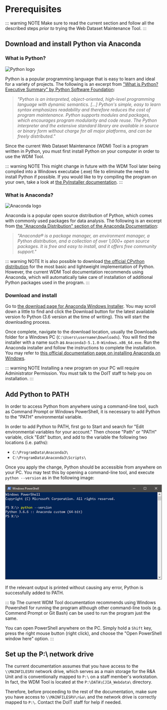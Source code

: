 # Prerequisites

::: warning NOTE
Make sure to read the current section and follow all the described steps *prior to* trying the Web Dataset Maintenance Tool.
:::

## Download and install Python via Anaconda

### What is Python?
![Python logo](https://www.python.org/static/community_logos/python-logo-generic.svg)

Python is a popular programming language that is easy to learn and ideal for a variety of projects. The following is an excerpt from ["What is Python? Executive Summary" by Python Software Foundation](https://www.python.org/doc/essays/blurb/):

> *"Python is an interpreted, object-oriented, high-level programming language with dynamic semantics. [...] Python's simple, easy to learn syntax emphasizes readability and therefore reduces the cost of program maintenance. Python supports modules and packages, which encourages program modularity and code reuse. The Python interpreter and the extensive standard library are available in source or binary form without charge for all major platforms, and can be freely distributed."*

Since the current Web Dataset Maintenance (WDM) Tool is a program written in Python, you must first install Python on your computer in order to use the WDM Tool.

::: warning NOTE
This might change in future with the WDM Tool later being complied into a Windows executabe (.exe) file to eliminate the need to install Python if possible. If you would like to try compiling the program on your own, take a look at [the PyInstaller documentation](http://www.pyinstaller.org/).
:::

### What is Anaconda?
![Anaconda logo](https://upload.wikimedia.org/wikipedia/en/c/cd/Anaconda_Logo.png)

Anaconda is a popular open source distribution of Python, which comes with commonly used packages for data analysis. The following is an excerpt from [the "Anaconda Distribution" section of the Anaconda Documentation](https://docs.anaconda.com/anaconda/):

> *"Anaconda® is a package manager, an environment manager, a Python distribution, and a collection of over 1,000+ open source packages. It is free and easy to install, and it offers free community support."*

::: warning NOTE
It is also possible to download [the official CPython distribution](https://www.python.org/downloads/) for the most basic and lightweight implementation of Python. However, the current WDM Tool documentation recommends using Anaconda, which will automatically take care of installation of additional Python packages used in the program. 
:::

### Download and install
Go to [the download page for Anaconda Windows Installer](https://www.anaconda.com/download/). You may scroll down a little to find and click the Download button for the latest available version fo Python (3.6 version at the time of writing). This will start the downloading process.

Once complete, navigate to the download location, usually the Downloads folder for a Windows PC (`C:\Users\username\Downloads`). You will find the installer with a name such as `Anaconda3-5.1.0-Windows.x86_64.exe`. Run the Anaconda installer and follow the instructions to complete the installation. You may refer to [this official documentation page on installing Anaconda on Windows](https://docs.anaconda.com/anaconda/install/windows).

::: warning NOTE
Installing a new program on your PC will require Administrator Permission. You must talk to the DoIT staff to help you on installation.
:::

## Add Python to PATH
In order to access Python from anywhere using a command-line tool, such as Command Prompt or Windows PowerShell, it is necessary to add Python to the "PATH" environmental variable.

In order to add Python to PATH, first go to Start and search for "Edit environmental variables for your account." Then choose "Path" or "PATH" variable, click "Edit" button, and add to the variable the following two locations (i.e. paths):

* `C:\ProgramData\Anaconda3\`
* `C:\ProgramData\Anaconda3\Scripts\`

Once you apply the change, Python should be accessible from anywhere on your PC. You may test this by opening a command-line tool, and execute `python --version` as in the following image:

![Microsoft Powershell screenshot](../image/prerequisites_1.png)

If the relevant output is printed without causing any error, Python is successfully added to PATH.

::: tip
The current WDM Tool documentation recommends using Windows Powershell for running the program although other command-line tools (e.g. Commend Prompt or Git Bash) can be used to run the program just the same.

You can open PowerShell anywhere on the PC. Simply hold a `Shift` key, press the right mouse button (right click), and choose the "Open PowerShell window here" option.
:::

## Set up the P:\ network drive
The current documentation assumes that you have access to the `\\MAINFILESRV` network drive, which serves as a main storage for the R&A Unit and is conventionally mapped to `P:\` on a staff member's workstation. In fact, the WDM Tool is located at the `P:\DATA\CJIA_Webdata\` directory. 

Therefore, before proceeding to the rest of the documentation, make sure you have access to `\\MAINFILESRV\r&a\` and the network drive is correctly mapped to `P:\`. Contact the DoIT staff for help if needed.
